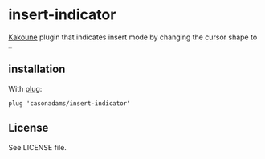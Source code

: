 # insert-indicator

[Kakoune](https://github.com/mawww/kakoune) plugin that indicates insert mode by
changing the cursor shape to `_`

## installation

With [plug](https://github.com/andreyorst/plug.kak):

`plug 'casonadams/insert-indicator'`

## License

See LICENSE file.
